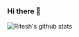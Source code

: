 ### Hi there 👋

![Ritesh's github stats](https://github-readme-stats.vercel.app/api?username=riteshpanjwani&show_icons=true&hide_border=true&theme=dark)

<!--
**riteshpanjwani/riteshpanjwani** is a ✨ _special_ ✨ repository because its `README.md` (this file) appears on your GitHub profile.

Here are some ideas to get you started:

- 🔭 I’m currently working on ...
- 🌱 I’m currently learning ...
- 👯 I’m looking to collaborate on ...
- 🤔 I’m looking for help with ...
- 💬 Ask me about ...
- 📫 How to reach me: ...
- 😄 Pronouns: ...
- ⚡ Fun fact: ...
-->

